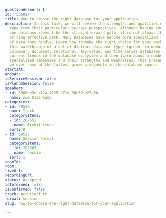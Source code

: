 ```yaml
---
questionAnswers: []
id: '556927'
title: How to choose the right database for your application
description: In this talk, we will review the strengths and qualities of each database
  type from their particular use-case perspectives. Although having everything in
  one database seems like the straightforward path, it is not always the most cost
  or time effective path. Many Databases have become more specialized for the types
  of data they handle. Learn how to make the right choice for your workloads with
  this walkthrough of a set of distinct database types (graph, in-memory, search,
  columnar, document, relational, key-value, and time series databases). Learn about
  current trends in the database ecosystem and then learn about a number of different
  specialized databases and their strengths and weaknesses. This presentation will
  go over some of the fastest growing segments in the database space.
startsAt: 
endsAt: 
isServiceSession: false
isPlenumSession: false
speakers:
- id: 8908ee3e-c72a-4125-b71d-98e39ce27c0b
  name: zoe Steinkamp
categories:
- id: 59536
  name: Track
  categoryItems:
  - id: 207652
    name: Architecture
  sort: 0
- id: 59537
  name: Session Format
  categoryItems:
  - id: 207665
    name: session
  sort: 1
roomId: 
room: 
liveUrl: 
recordingUrl: 
status: Accepted
isInformed: false
isConfirmed: false
track: Architecture
format: session
slug: how-to-choose-the-right-database-for-your-application

---
```

